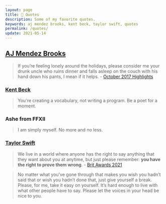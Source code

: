 ```yaml
---
layout: page
title: 💬 Quotes
description: Some of my favorite quotes.
keywords: aj mendez brooks, kent beck, taylor swift, quotes
permalink: /quotes/
update: 2021-05-14
---
```


## [AJ Mendez Brooks][aj mendez]

> If you’re feeling lonely around the holidays, please consider me your drunk uncle who ruins dinner and falls asleep on the couch with his hand down his pants, I mean if it helps. - [October 2017 Highlights][aj oct 2017]

### [Kent Beck][kent beck]

> You're creating a vocabulary, not writing a program. Be a poet for a moment.

### Ashe from FFXII

> I am simply myself. No more and no less.

### [Taylor Swift][taylor swift]

> We live in a world where anyone has the right to say anything that they want about you at anytime, but just please remember: **you have the right to prove them wrong**. - [Brit Awards 2021][brit awards 2021]

> No matter what you’ve gone through that makes you wish you hadn’t said that or wish you hadn’t done that, just give yourself a break. Please, for me, take it easy on yourself. It’s hard enough to live with what other people have to say. Please let the voices in your head be nice to you.

[aj mendez]: http://www.theajmendez.com/
[aj oct 2017]: http://mailchi.mp/ajmendezbrooks/represent-team-aj-467805
[kent beck]: https://twitter.com/KentBeck
[taylor swift]: http://www.taylorswift.com
[brit awards 2021]: https://youtu.be/88GdUGdqDnw?t=444
